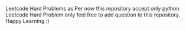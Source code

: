 Leetcode Hard Problems as Per now this repository accept only python Leetcode Hard Problem only feel free to add question to this repository. 
Happy Learning :)